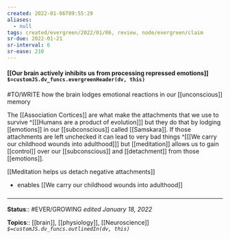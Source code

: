 ```yaml
---
created: 2022-01-06T09:55:29 
aliases:
  - null
tags: created/evergreen/2022/01/06, review, node/evergreen/claim
sr-due: 2022-01-21
sr-interval: 6
sr-ease: 210
---
```


#### [[Our brain actively inhibits us from processing repressed emotions]] `$=customJS.dv_funcs.evergreenHeader(dv, this)`

#TO/WRITE how the brain lodges emotional reactions in our [[unconscious]] memory

The [[Association Cortices]] are what make the attachments that we use to survive
^[[[Humans are a product of evolution]]]
but they do that by lodging [[emotions]] in our [[subconscious]] called [[Samskara]].
If those attachments are left unchecked it can lead to very bad things 
^[[[We carry our childhood wounds into adulthood]]]
but [[meditation]] allows us to gain [[control]] over our [[subconscious]] and [[detachment]] from those [[emotions]].

[[Meditation helps us detach negative attachments]]

- enables [[We carry our childhood wounds into adulthood]]
### <hr class="footnote"/>

**Status**:: #EVER/GROWING 
*edited January 18, 2022*

**Topics**:: [[brain]], [[physiology]], [[Neuroscience]]
*`$=customJS.dv_funcs.outlinedIn(dv, this)`*


